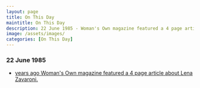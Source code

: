 ```yaml
---
layout: page
title: On This Day
maintitle: On This Day
description: 22 June 1985 - Woman's Own magazine featured a 4 page article about Lena Zavaroni.
image: /assets/images/
categories: [On This Day]
---
```


### 22 June 1985
* [<span id="age"></span> years ago Woman's Own magazine featured a 4 page article about Lena Zavaroni.](/magazines/woman's%20own/1985/06/22/womans-own.html)

<!-- Script for calculating number of years ago -->
<script>
var dob = '19850622';
var year = Number(dob.substr(0, 4));
var month = Number(dob.substr(4, 2)) - 1;
var day = Number(dob.substr(6, 2));
var today = new Date();
var age = today.getFullYear() - year;
if (today.getMonth() < month || (today.getMonth() == month && today.getDate() < day)) {
age--;
}
document.getElementById("age").innerHTML=age;
</script>
<!-- Scripts -->

